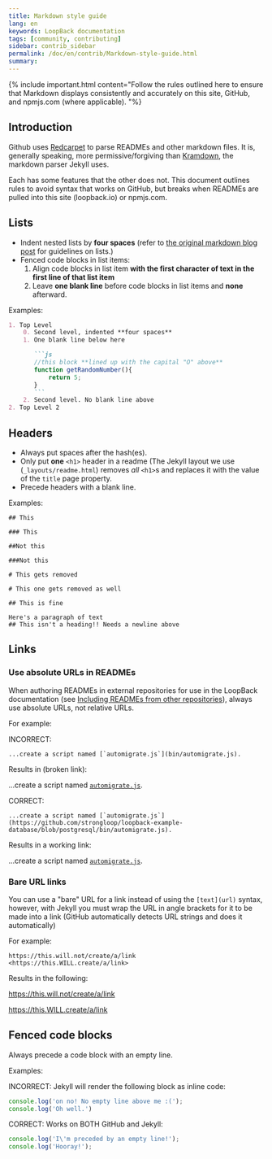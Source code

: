 ```yaml
---
title: Markdown style guide
lang: en
keywords: LoopBack documentation
tags: [community, contributing]
sidebar: contrib_sidebar
permalink: /doc/en/contrib/Markdown-style-guide.html
summary:
---
```


{% include important.html content="Follow the rules outlined here to ensure that Markdown displays consistently and accurately on this site, GitHub, and npmjs.com (where applicable).
"%}

## Introduction

Github uses [Redcarpet](https://github.com/vmg/redcarpet/) to parse READMEs and other markdown files. It is, generally speaking, more permissive/forgiving than [Kramdown](https://github.com/gettalong/kramdown), the markdown parser Jekyll uses.

Each has some features that the other does not. This document outlines rules to avoid syntax that works on GitHub, but breaks when READMEs are pulled into this site (loopback.io) or npmjs.com.

## Lists

- Indent nested lists by **four spaces** (refer to [the original markdown blog post](http://daringfireball.net/projects/markdown/syntax#list) for guidelines on lists.)
- Fenced code blocks in list items:
    1. Align code blocks in list item **with the first character of text in the first line of that list item**
    2. Leave **one blank line** before code blocks in list items and **none** afterward.

Examples:

````md
1. Top Level
    0. Second level, indented **four spaces**
    1. One blank line below here

       ```js
       //this block **lined up with the capital "O" above**
       function getRandomNumber(){
           return 5;
       }
       ```
    2. Second level. No blank line above
2. Top Level 2
````

## Headers

- Always put spaces after the hash(es).
- Only put **one** `<h1>` header in a readme (The Jekyll layout we use (`_layouts/readme.html`) removes *all* `<h1>`s and replaces it with the value of the `title` page property.
- Precede headers with a blank line.

Examples:

````
## This

### This

##Not this

###Not this

# This gets removed

# This one gets removed as well

## This is fine

Here's a paragraph of text
## This isn't a heading!! Needs a newline above
````

## Links

### Use absolute URLs in READMEs

When authoring READMEs in external repositories for use in the LoopBack documentation (see [Including READMEs from other repositories](Including-READMEs.html)),
always use absolute URLs, not relative URLs.  

For example:

INCORRECT:

```
...create a script named [`automigrate.js`](bin/automigrate.js).
```

Results in (broken link):

...create a script named [`automigrate.js`](bin/automigrate.js).

CORRECT:

```
...create a script named [`automigrate.js`](https://github.com/strongloop/loopback-example-database/blob/postgresql/bin/automigrate.js).
```

Results in a working link:

...create a script named [`automigrate.js`](https://github.com/strongloop/loopback-example-database/blob/postgresql/bin/automigrate.js).

### Bare URL links

You can use a "bare" URL for a link instead of using the `[text](url)` syntax,
however, with Jekyll you must wrap the URL in angle brackets for it to be made
into a link (GitHub automatically detects URL strings and does it automatically)

For example:

```
https://this.will.not/create/a/link
<https://this.WILL.create/a/link>
```
Results in the following:

https://this.will.not/create/a/link

<https://this.WILL.create/a/link>

## Fenced code blocks

Always precede a code block with an empty line.

Examples:

INCORRECT: Jekyll will render the following block as inline code:
```js
console.log('on no! No empty line above me :(');
console.log('Oh well.')
```

CORRECT: Works on BOTH GitHub and Jekyll:

```js
console.log('I\'m preceded by an empty line!');
console.log('Hooray!');
```
